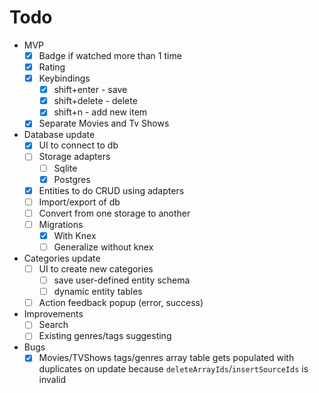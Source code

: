 # Todo

- MVP
  - [x] Badge if watched more than 1 time
  - [x] Rating
  - [x] Keybindings
      - [x] shift+enter - save
      - [x] shift+delete - delete
      - [x] shift+n - add new item
  - [x] Separate Movies and Tv Shows
- Database update
  - [x] UI to connect to db
  - [ ] Storage adapters
    - [ ] Sqlite
    - [x] Postgres
  - [x] Entities to do CRUD using adapters
  - [ ] Import/export of db
  - [ ] Convert from one storage to another
  - [ ] Migrations
    - [x] With Knex
    - [ ] Generalize without knex
- Categories update
  - [ ] UI to create new categories
    - [ ] save user-defined entity schema
    - [ ] dynamic entity tables
  - [ ] Action feedback popup (error, success)
- Improvements
  - [ ] Search
  - [ ] Existing genres/tags suggesting
- Bugs
  - [x] Movies/TVShows tags/genres array table gets populated with
duplicates on update because `deleteArrayIds`/`insertSourceIds` is invalid
